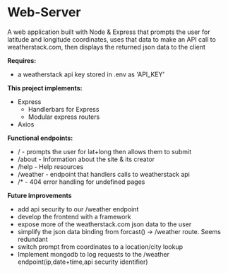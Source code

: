 # Web-Server
A web application built with Node & Express that prompts the user for latitude and longitude coordinates, uses that data to make an API call to weatherstack.com, then displays
the returned json data to the client

**Requires:**<br>
  - a weatherstack api key stored in .env as 'API_KEY'

**This project implements:**
- Express<br>
  - Handlerbars for Express<br>
  - Modular express routers<br>
- Axios<br>

**Functional endpoints:**
 - / - prompts the user for lat+long then allows them to submit<br>
 - /about - Information about the site & its creator<br>
 - /help - Help resources<br>
 - /weather - endpoint that handlers calls to weatherstack api<br>
 - /* - 404 error handling for undefined pages<br>

**Future improvements**
 - add api security to our /weather endpoint
 - develop the frontend with a framework
 - expose more of the weatherstack.com json data to the user
 - simplify the json data binding from forcast() -> /weather route. Seems redundant
 - switch prompt from coordinates to a location/city lookup
 - Implement mongodb to log requests to the /weather endpoint(ip,date+time,api security identifier)
